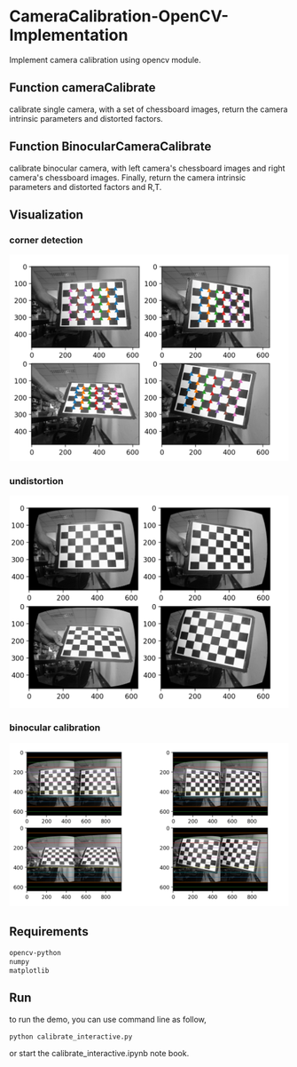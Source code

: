 # CameraCalibration-OpenCV-Implementation
Implement camera calibration using opencv module.

## Function cameraCalibrate

calibrate single camera, with a set of chessboard images, return the camera intrinsic parameters and distorted factors.

## Function BinocularCameraCalibrate

calibrate binocular camera, with left camera's chessboard images and right camera's chessboard images.
Finally, return the camera intrinsic parameters and distorted factors and R,T.

## Visualization

### corner detection
![](./doc_img/detection.png)

### undistortion
![](./doc_img/undistortion.png)

### binocular calibration
![](./doc_img/stereo_calibration.png)


## Requirements
```
opencv-python
numpy
matplotlib
```

## Run
to run the demo, you can use command line as follow,

```
python calibrate_interactive.py

```

or start the calibrate_interactive.ipynb note book.

